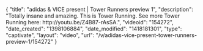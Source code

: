 {
    "title": "adidas & VICE present | Tower Runners preview 1",
    "description": "Totally insane and amazing. This is Tower Running. See more Tower Running here: http:\/\/youtu.be\/Z4B87-rAsSA.",
    "videoid": "154272",
    "date_created": "1398106884",
    "date_modified": "1418181301",
    "type": "captivate",
    "layout": "video",
    "url": "\/v\/adidas-vice-present-tower-runners-preview-1\/154272"
}